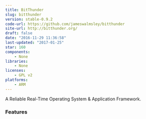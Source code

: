```yaml
---
title: BitThunder
slug: bitthunder
version: stable-0.9.2
code-url: https://github.com/jameswalmsley/bitthunder
site-url: http://bitthunder.org/
draft: false
date: "2016-11-29 11:36:58"
last-updated: "2017-01-25"
star: 160
components:
    - None
libraries:
    - None
licenses:
    - GPL v2
platforms:
    - ARM
---
```

A Reliable Real-Time Operating System & Application Framework.

<!--more-->

### Features

<!--github-projects-->